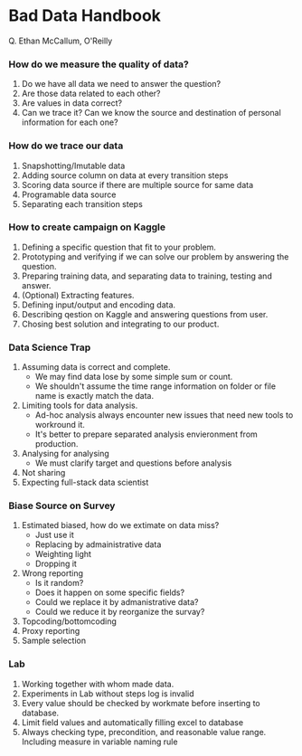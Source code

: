 # Bad Data Handbook 
Q. Ethan McCallum, O'Reilly

### How do we measure the quality of data?
1. Do we have all data we need to answer the question?
1. Are those data related to each other?
1. Are values in data correct?
1. Can we trace it? Can we know the source and destination of personal information for each one?

### How do we trace our data
1. Snapshotting/Imutable data
1. Adding source column on data at every transition steps
1. Scoring data source if there are multiple source for same data
1. Programable data source
1. Separating each transition steps

### How to create campaign on Kaggle
1. Defining a specific question that fit to your problem.
1. Prototyping and verifying if we can solve our problem by answering the question.
1. Preparing training data, and separating data to training, testing and answer.
1. (Optional) Extracting features.
1. Defining input/output and encoding data.
1. Describing qestion on Kaggle and answering questions from user.
1. Chosing best solution and integrating to our product.

### Data Science Trap
1. Assuming data is correct and complete.
   * We may find data lose by some simple sum or count.
   * We shouldn't assume the time range information on folder or file name is exactly match the data.
1. Limiting tools for data analysis.
   * Ad-hoc analysis always encounter new issues that need new tools to workround it.
   * It's better to prepare separated analysis envieronment from production.
1. Analysing for analysing
   * We must clarify target and questions before analysis
1. Not sharing
1. Expecting full-stack data scientist

### Biase Source on Survey
1. Estimated biased, how do we extimate on data miss?
    * Just use it
    * Replacing by admainistrative data
    * Weighting light
    * Dropping it
1. Wrong reporting
    * Is it random?
    * Does it happen on some specific fields?
    * Could we replace it by admanistrative data?
    * Could we reduce it by reorganize the survay?
1. Topcoding/bottomcoding
1. Proxy reporting
1. Sample selection

### Lab
1. Working together with whom made data. 
1. Experiments in Lab without steps log is invalid
1. Every value should be checked by workmate before inserting to database.
1. Limit field values and automatically filling excel to database
1. Always checking type, precondition, and reasonable value range. Including measure in variable naming rule

